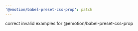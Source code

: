 ```yaml
---
'@emotion/babel-preset-css-prop': patch
---
```


correct invalid examples for @emotion/babel-preset-css-prop
